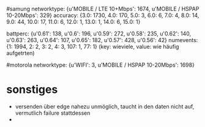 #samung
networktype: {u'MOBILE / LTE 10+Mbps': 1674, u'MOBILE / HSPAP 10-20Mbps': 329}
accuracy: {3.0: 1730, 4.0: 170, 5.0: 3, 6.0: 6, 7.0: 4, 8.0: 14, 9.0: 44, 10.0: 17, 11.0: 6, 12.0: 1, 13.0: 1, 14.0: 6, 15.0: 1}

battperc: {u'0.61': 138, u'0.6': 196, u'0.59': 272, u'0.58': 235, u'0.62': 140, u'0.63': 263, u'0.64': 107, u'0.65': 182, u'0.57': 428, u'0.56': 42}
numevents: {1: 1994, 2: 2, 3: 2, 4: 3, 107: 1, 77: 1} (key: wieviele, value: wie häufig aufgetrten)


#motorola
networktype: {u'WIFI': 3, u'MOBILE / HSPAP 10-20Mbps': 1698}

# sonstiges
- versenden über edge nahezu unmöglich, taucht in den daten nicht auf, vermutlich failure stattdessen
- 